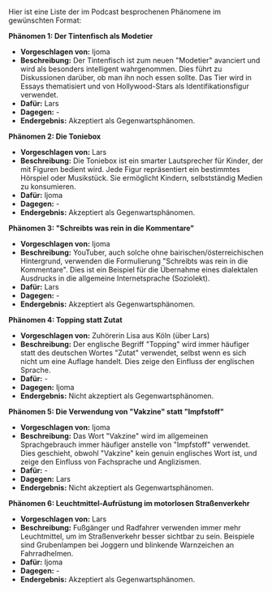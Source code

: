 Hier ist eine Liste der im Podcast besprochenen Phänomene im gewünschten Format:

**Phänomen 1: Der Tintenfisch als Modetier**
* **Vorgeschlagen von:** Ijoma
* **Beschreibung:** Der Tintenfisch ist zum neuen "Modetier" avanciert und wird als besonders intelligent wahrgenommen.  Dies führt zu Diskussionen darüber, ob man ihn noch essen sollte. Das Tier wird in Essays thematisiert und von Hollywood-Stars als Identifikationsfigur verwendet.
* **Dafür:** Lars
* **Dagegen:** -
* **Endergebnis:** Akzeptiert als Gegenwartsphänomen.

**Phänomen 2: Die Toniebox**
* **Vorgeschlagen von:** Lars
* **Beschreibung:**  Die Toniebox ist ein smarter Lautsprecher für Kinder, der mit Figuren bedient wird.  Jede Figur repräsentiert ein bestimmtes Hörspiel oder Musikstück. Sie ermöglicht Kindern, selbstständig Medien zu konsumieren.
* **Dafür:** Ijoma
* **Dagegen:** -
* **Endergebnis:** Akzeptiert als Gegenwartsphänomen.

**Phänomen 3: "Schreibts was rein in die Kommentare"**
* **Vorgeschlagen von:** Ijoma
* **Beschreibung:** YouTuber, auch solche ohne bairischen/österreichischen Hintergrund, verwenden die Formulierung "Schreibts was rein in die Kommentare". Dies ist ein Beispiel für die Übernahme eines dialektalen Ausdrucks in die allgemeine Internetsprache (Soziolekt).
* **Dafür:** Lars
* **Dagegen:** -
* **Endergebnis:** Akzeptiert als Gegenwartsphänomen.

**Phänomen 4: Topping statt Zutat**
* **Vorgeschlagen von:** Zuhörerin Lisa aus Köln (über Lars)
* **Beschreibung:** Der englische Begriff "Topping" wird immer häufiger statt des deutschen Wortes "Zutat" verwendet, selbst wenn es sich nicht um eine Auflage handelt. Dies zeige den Einfluss der englischen Sprache.
* **Dafür:** -
* **Dagegen:** Ijoma
* **Endergebnis:** Nicht akzeptiert als Gegenwartsphänomen.

**Phänomen 5:  Die Verwendung von "Vakzine" statt "Impfstoff"**
* **Vorgeschlagen von:** Ijoma
* **Beschreibung:** Das Wort "Vakzine" wird im allgemeinen Sprachgebrauch immer häufiger anstelle von "Impfstoff" verwendet.  Dies geschieht, obwohl "Vakzine" kein genuin englisches Wort ist, und zeige den Einfluss von Fachsprache und Anglizismen.
* **Dafür:** -
* **Dagegen:** Lars
* **Endergebnis:** Nicht akzeptiert als Gegenwartsphänomen.

**Phänomen 6: Leuchtmittel-Aufrüstung im motorlosen Straßenverkehr**
* **Vorgeschlagen von:** Lars
* **Beschreibung:** Fußgänger und Radfahrer verwenden immer mehr Leuchtmittel, um im Straßenverkehr besser sichtbar zu sein.  Beispiele sind Grubenlampen bei Joggern und blinkende Warnzeichen an Fahrradhelmen.
* **Dafür:** Ijoma
* **Dagegen:** -
* **Endergebnis:** Akzeptiert als Gegenwartsphänomen.
